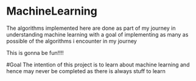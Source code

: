 # MachineLearning
The algorithms implemented here are done as part of my journey in understanding machine learning with a 
goal of implementing as many as possible of the algorithms i encounter in my journey

This is gonna be fun!!!!


#Goal
The intention of this project is to learn about machine learning and hence may never be completed as
there is always stuff to learn
